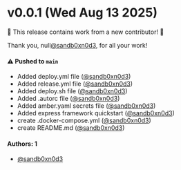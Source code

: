# v0.0.1 (Wed Aug 13 2025)

:tada: This release contains work from a new contributor! :tada:

Thank you, null[@sandb0xn0d3](https://github.com/sandb0xn0d3), for all your work!

#### ⚠️ Pushed to `main`

- Added deploy.yml file ([@sandb0xn0d3](https://github.com/sandb0xn0d3))
- Added release.yml file ([@sandb0xn0d3](https://github.com/sandb0xn0d3))
- Added deploy.sh file ([@sandb0xn0d3](https://github.com/sandb0xn0d3))
- Added .autorc file ([@sandb0xn0d3](https://github.com/sandb0xn0d3))
- Added amber.yaml secrets file ([@sandb0xn0d3](https://github.com/sandb0xn0d3))
- Added express framework quickstart ([@sandb0xn0d3](https://github.com/sandb0xn0d3))
- create .docker-compose.yml ([@sandb0xn0d3](https://github.com/sandb0xn0d3))
- create README.md ([@sandb0xn0d3](https://github.com/sandb0xn0d3))

#### Authors: 1

- [@sandb0xn0d3](https://github.com/sandb0xn0d3)
